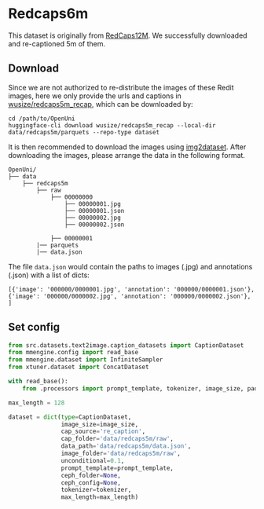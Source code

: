 
# Redcaps6m

This dataset is originally from [RedCaps12M](https://redcaps.xyz/download).
We successfully downloaded and re-captioned 5m of them.

## Download
Since we are not authorized to re-distribute the images of these Redit images, here we only provide the urls and captions
in [wusize/redcaps5m_recap](https://huggingface.co/datasets/wusize/redcaps5m_recap), which can be downloaded by:
```shell
cd /path/to/OpenUni
huggingface-cli download wusize/redcaps5m_recap --local-dir data/redcaps5m/parquets --repo-type dataset
```
It is then recommended to download the images using [img2dataset](https://github.com/rom1504/img2dataset). After downloading
the images, please arrange the data in the following format.

```text
OpenUni/
├── data
    ├── redcaps5m
        ├── raw
            ├── 00000000
                ├── 00000001.jpg
                ├── 00000001.json
                ├── 00000002.jpg
                ├── 00000002.json
            
            ├── 00000001
        |── parquets
        |── data.json
```

The file `data.json` would contain the paths to images (.jpg) and annotations (.json) with a list of dicts:

```
[{'image': '000000/0000001.jpg', 'annotation': '000000/0000001.json'},
{'image': '000000/0000002.jpg', 'annotation': '000000/0000002.json'},
]
```

## Set config

```python
from src.datasets.text2image.caption_datasets import CaptionDataset
from mmengine.config import read_base
from mmengine.dataset import InfiniteSampler
from xtuner.dataset import ConcatDataset

with read_base():
    from .processors import prompt_template, tokenizer, image_size, pad_index

max_length = 128

dataset = dict(type=CaptionDataset,
               image_size=image_size,
               cap_source='re_caption',
               cap_folder='data/redcaps5m/raw',
               data_path='data/redcaps5m/data.json',
               image_folder='data/redcaps5m/raw',
               unconditional=0.1,
               prompt_template=prompt_template,
               ceph_folder=None,
               ceph_config=None,
               tokenizer=tokenizer,
               max_length=max_length)
```
